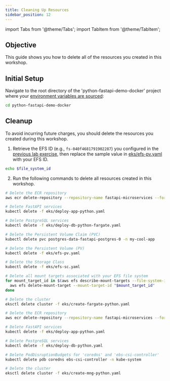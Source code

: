 ```yaml
---
title: Cleaning Up Resources
sidebar_position: 12
---
```


import Tabs from '@theme/Tabs';
import TabItem from '@theme/TabItem';

## Objective

This guide shows you how to delete all of the resources you created in this workshop.

## Initial Setup

Navigate to the root directory of the 'python-fastapi-demo-docker' project where your [environment variables are sourced](../../intro/python/environment-setup):

```bash
cd python-fastapi-demo-docker
```

## Cleanup

To avoid incurring future charges, you should delete the resources you created during this workshop.

<Tabs>
  <TabItem value="Fargate" label="Fargate" default>

1. Retrieve the EFS ID (e.g., `fs-040f4681791902287`) you configured in the [previous lab exercise](setup-storage.md), then replace the sample value in [eks/efs-pv.yaml](https://github.com/aws-samples/python-fastapi-demo-docker/blob/main/eks/efs-pv.yaml) with your EFS ID.
```bash
echo $file_system_id
```

2. Run the following commands to delete all resources created in this workshop.
```bash
# Delete the ECR repository
aws ecr delete-repository --repository-name fastapi-microservices --force

# Delete FastAPI services
kubectl delete -f eks/deploy-app-python.yaml

# Delete PostgreSQL services
kubectl delete -f eks/deploy-db-python-fargate.yaml

# Delete the Persistent Volume Claim (PVC)
kubectl delete pvc postgres-data-fastapi-postgres-0 -n my-cool-app

# Delete the Persistent Volume (PV)
kubectl delete -f eks/efs-pv.yaml

# Delete the Storage Class
kubectl delete -f eks/efs-sc.yaml

# Delete all mount targets associated with your EFS file system
for mount_target_id in $(aws efs describe-mount-targets --file-system-id $file_system_id --output text --query 'MountTargets[*].MountTargetId'); do
  aws efs delete-mount-target --mount-target-id "$mount_target_id"
done

# Delete the cluster
eksctl delete cluster -f eks/create-fargate-python.yaml
```

  </TabItem>
  <TabItem value="Managed node" label="Managed node">

```bash
# Delete the ECR repository
aws ecr delete-repository --repository-name fastapi-microservices --force

# Delete FastAPI services
kubectl delete -f eks/deploy-app-python.yaml

# Delete PostgreSQL services
kubectl delete -f eks/deploy-db-python.yaml

# Delete PodDisruptionBudgets for 'coredns' and 'ebs-csi-controller'
kubectl delete pdb coredns ebs-csi-controller -n kube-system

# Delete the cluster
eksctl delete cluster -f eks/create-mng-python.yaml
```
  </TabItem>
</Tabs>